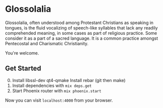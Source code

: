 # Glossolalia

Glossolalia, often understood among Protestant Christians as speaking in tongues,
is the fluid vocalizing of speech-like syllables that lack any readily comprehended meaning,
in some cases as part of religious practice. Some consider it as a part of a sacred
language. It is a common practice amongst Pentecostal and Charismatic Christianity.

You're welcome.

## Get Started


0. Install libssl-dev qt4-qmake
   Install rebar (git then make)
1. Install dependencies with `mix deps.get`
2. Start Phoenix router with `mix phoenix.start`

Now you can visit `localhost:4000` from your browser.

